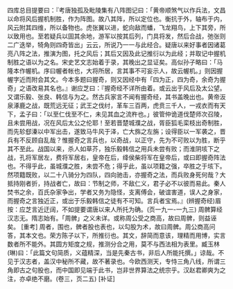 <!-- { "loadSidebar": true } -->
四库总目提要曰：『考唐独孤及毗陵集有八阵图记曰：「黄帝顺煞气以作兵法，文昌以命将风后握机制胜，作为阵图。故八其阵，所以定位也。衡抗于外，轴布于内，风云附其四维，所以备物也。虎张翼以进，蛇向敌而蟠，飞龙翔鸟，上下其旁，所以致用也。至若疑兵以固其余地，游军以按其后列，门具将发，然后合战，弛张则二广迭举，犄角则四奇皆出」云云，所说乃一一与此经合。疑唐以来好事者因诸葛亮八阵之法，推演为图，托之风后；其后又因及此记推衍以为此经；并取记中握机制胜之语以为之名。宋史艺文志始着于录，其晚出之显证矣。高似孙子略曰：「马隆本作幄机。序曰幄者帐也，大将所居，言其事不可妄示人，故云幄机。」则因握幄字近而附会其文。今本多题曰握奇，则又因经中有「四为正，四为奇，余奇为握奇」之语改易其名也。』谢应芝曰：『握奇经不详所由着。或云出于风后及太公望。又谓乐毅、张良、韩信与为之。然古兵家言不闻有握奇经，其书盖晚出也。黄帝汳泉涿鹿之战，既荒远无征；武王之伐纣，革车三百两，虎贲三千人，一戎衣而有天下，孟子曰：「以至仁伐至不仁，未见其血之流杵也。」彼管仲诡道伐楚师次召陵，且未尝用战，况在风后太公之伦耶！至若晋楚城濮之战，胥臣狐毛栾枝出奇制胜，而先轸郄溱以中军出击，遂致马牛风于泽，亡大旆之左旃；设得臣以一军袭之，晋兵有不反顾自乱哉？惟握奇之言兵也，以奇战，以正守，先为不可败以为胜，断乎其不至此。战国以来，杀人如草芥，独乐毅韩信之用兵未尝有败；而淮阴垓下之战，孔将军居左，费将军居右，皇帝在后，绛侯柴将军在皇帝后，或曰即握奇阵法也。不得乎此，虽城濮之胜，未尝不危；得乎此，虽以项籍之强，卒胜之于垓下。然项籍既败，以二十八骑分为四队，四向驰击，亦握奇之法，而兵败身死何哉？大抵持刚者折，持战者亡，故曰：节制之师，不敌仁义，君子必不以彼而易此。秦人焚书之余，百氏杂家争出，学者又务为隐怪，支离傅会，破谊害道，误人之身家，而握奇之言独近正，或出于乐毅韩信之徒有不可知。言兵者宝焉。』(辨握奇经)眉按：应芝言近迂阔，不如提要谓唐以来人所托为确。(页一九一-一九三)
周髀算经
汉志无。隋志始有。「周髀」之义未详。或称周公受之商高，故曰周髀，则益诬矣。
[重考]
周者，围也，髀者股也表也，以勾股为术，故曰周髀。周公商高问答，其本文也。荣方陈子以下，所推衍也。其文，辞简而意该，理精而用博，实言数者所不能外。其圆方矩度之规，推测分合之用，莫不与西法相为表里。臧玉林(琳)曰：「此篇文句简质，义蕴精深，当是先秦古书，非后人所能托撰。」谅哉。不见于汉志者，盖汉中秘所不藏，故不著录也。今欧西测天，专恃三角八线，所谓三角即古之句股也，而中国即见端于此书，岂非世界算法之统宗乎。汉赵君卿爽为之注，亦卓绝不磨。(卷三，页二五)
[补证]
